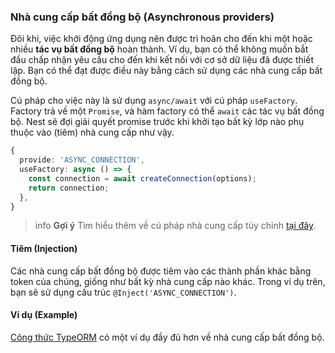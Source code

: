 ### Nhà cung cấp bất đồng bộ (Asynchronous providers)

Đôi khi, việc khởi động ứng dụng nên được trì hoãn cho đến khi một hoặc nhiều **tác vụ bất đồng bộ** hoàn thành. Ví dụ, bạn có thể không muốn bắt đầu chấp nhận yêu cầu cho đến khi kết nối với cơ sở dữ liệu đã được thiết lập. Bạn có thể đạt được điều này bằng cách sử dụng các nhà cung cấp bất đồng bộ.

Cú pháp cho việc này là sử dụng `async/await` với cú pháp `useFactory`. Factory trả về một `Promise`, và hàm factory có thể `await` các tác vụ bất đồng bộ. Nest sẽ đợi giải quyết promise trước khi khởi tạo bất kỳ lớp nào phụ thuộc vào (tiêm) nhà cung cấp như vậy.

```typescript
{
  provide: 'ASYNC_CONNECTION',
  useFactory: async () => {
    const connection = await createConnection(options);
    return connection;
  },
}
```

> info **Gợi ý** Tìm hiểu thêm về cú pháp nhà cung cấp tùy chỉnh [tại đây](/fundamentals/custom-providers).

#### Tiêm (Injection)

Các nhà cung cấp bất đồng bộ được tiêm vào các thành phần khác bằng token của chúng, giống như bất kỳ nhà cung cấp nào khác. Trong ví dụ trên, bạn sẽ sử dụng cấu trúc `@Inject('ASYNC_CONNECTION')`.

#### Ví dụ (Example)

[Công thức TypeORM](/recipes/sql-typeorm) có một ví dụ đầy đủ hơn về nhà cung cấp bất đồng bộ.
